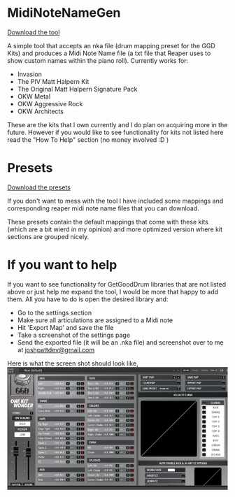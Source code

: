 # MidiNoteNameGen

[Download the tool](https://raw.githubusercontent.com/pattersonjosh15/MidiNoteNameGen/main/download/MidiNoteNameGen.exe)

A simple tool that accepts an nka file (drum mapping preset for the GGD Kits) and 
produces a Midi Note Name file (a txt file that Reaper uses to show custom names within
the piano roll). Currently works for:
- Invasion
- The PIV Matt Halpern Kit
- The Original Matt Halpern Signature Pack
- OKW Metal
- OKW Aggressive Rock
- OKW Architects

These are the kits that I own currently and I do plan on acquiring more in the 
future.  However if you would like to see functionality for kits not listed here read 
the "How To Help" section (no money involved :D )

# Presets

[Download the presets](https://raw.github.usercontent.com/pattersonjosh15/MidiNoteNameGen/main/download/preset-pack.zip)

If you don't want to mess with the tool I have included some mappings 
and corresponding reaper midi note name files that you can download.

These presets contain the default mappings that come with these kits 
(which are a bit wierd in my opinion) and more optimized version where 
kit sections are grouped nicely.

# If you want to help

If you want to see functionality for GetGoodDrum libraries that are not listed above or 
just help me expand the tool, I would be more that happy to add them. All you have to do is 
open the desired library and:
- Go to the settings section
- Make sure all articulations are assigned to a Midi note
- Hit 'Export Map' and save the file
- Take a screenshot of the settings page
- Send the exported file (it will be an .nka file) and screenshot over to me at joshpattdev@gmail.com  

Here is what the screen shot should look like,  
![](./docs/screenshots/example.JPG)



